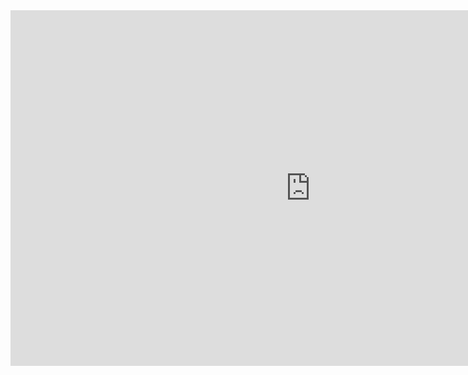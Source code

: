 <iframe src="https://docs.google.com/presentation/d/e/2PACX-1vTzDnj4DaZWNPwxnmmwPh1m8j0Xhod_fH_dampQm6CQeHBxk4LuxuijkLYHCKKHvvqdc-aoXaJfoqnZ/embed?start=false&loop=false&delayms=3000" frameborder="0" width="960" height="569" allowfullscreen="true" mozallowfullscreen="true" webkitallowfullscreen="true"></iframe>